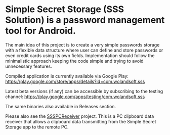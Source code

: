 # Simple Secret Storage (SSS Solution) is a password management tool for Android.

The main idea of this project is to create a very simple passwords storage with a flexible data structure where user can define and store passwords or even credit cards using its own fields. Implementation should follow the minimalistic approach keeping the code simple and trying to avoid unnecessary features.

Compiled application is currently available via Google Play: https://play.google.com/store/apps/details?id=com.wolandsoft.sss

Latest beta versions (if any) can be accessible by subscribing to the testing channel: https://play.google.com/apps/testing/com.wolandsoft.sss

The same binaries also available in Releases section.

Please also see the [SSSPCReceiver](https://github.com/alexs20/SSSPCReceiver) project.
This is a PC clipboard data receiver that allows a clipboard data transmitting from the Simple Secret Storage app to the remote PC.
